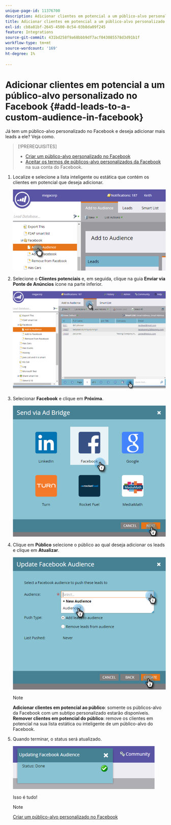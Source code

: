 ```yaml
---
unique-page-id: 11376700
description: Adicionar clientes em potencial a um público-alvo personalizado no Facebook - Documentação do Marketo - Documentação do produto
title: Adicionar clientes em potencial a um público-alvo personalizado no Facebook
exl-id: cb8a81bf-2645-4500-8c54-03b8da09f245
feature: Integrations
source-git-commit: 431bd258f9a68bbb9df7acf043085578d3d91b1f
workflow-type: tm+mt
source-wordcount: '169'
ht-degree: 1%

---
```


# Adicionar clientes em potencial a um público-alvo personalizado no Facebook {#add-leads-to-a-custom-audience-in-facebook}

Já tem um público-alvo personalizado no Facebook e deseja adicionar mais leads a ele? Veja como.

>[!PREREQUISITES]
>
>* [Criar um público-alvo personalizado no Facebook](/help/marketo/product-docs/demand-generation/facebook/create-a-custom-audience-in-facebook.md)
>* [Aceitar os termos de públicos-alvo personalizados da Facebook](https://www.facebook.com/ads/manage/customaudiences/tos.php) na sua conta do Facebook.
>

1. Localize e selecione a lista inteligente ou estática que contém os clientes em potencial que deseja adicionar.

   ![](assets/one.png)

1. Selecione o **Clientes potenciais** e, em seguida, clique na guia **Enviar via Ponte de Anúncios** ícone na parte inferior.

   ![](assets/two-1.png)

1. Selecionar **Facebook** e clique em **Próxima**.

   ![](assets/three.png)

1. Clique em **Público** selecione o público ao qual deseja adicionar os leads e clique em **Atualizar**.

   ![](assets/4.png)

   >[!NOTE]
   >
   >**Adicionar clientes em potencial ao público**: somente os públicos-alvo da Facebook com um subtipo personalizado estarão disponíveis.\
   >**Remover clientes em potencial do público**: remove os clientes em potencial na sua lista estática ou inteligente de um público-alvo do Facebook.

1. Quando terminar, o status será atualizado.

   ![](assets/five-1.png)

   Isso é tudo!

   >[!NOTE]
   >
   >[Criar um público-alvo personalizado no Facebook](/help/marketo/product-docs/demand-generation/facebook/create-a-custom-audience-in-facebook.md)
